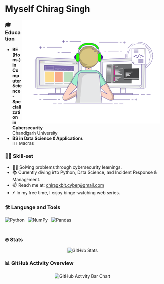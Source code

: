 <h1>Myself Chirag Singh </h1>

<img
  align="right"
  alt="GIF"
  src="https://raw.githubusercontent.com/devSouvik/devSouvik/master/gif3.gif"
  width="450"
/>

<h3>🎓 Education</h3>
<ul>
  <li>
    <strong>BE (Hons.) in Computer Science - Specialization in Cybersecurity</strong><br />
    Chandigarh University
  </li>
  <li>
    <strong>BS in Data Science & Applications</strong><br />
    IIT Madras
  </li>
</ul>

<h3>👨‍💻 Skill-set</h3>
<ul>
  <li>🧑‍💻 Solving problems through cybersecurity learnings.</li>
  <li>📚 Currently diving into Python, Data Science, and Incident Response & Management.</li>
  <li>📫 Reach me at: <a href="mailto:chiragxbit.cyber@gmail.com">chiragxbit.cyber@gmail.com</a></li>
  <li>⚡ In my free time, I enjoy binge-watching web series.</li>
</ul>

<h3>🛠 Language and Tools</h3>
<div align="left" style="display: flex; gap: 12px; align-items: center;">
  <img
    src="https://cdn.jsdelivr.net/gh/devicons/devicon/icons/python/python-original.svg"
    height="40"
    alt="Python"
  />
  <img
    src="https://cdn.jsdelivr.net/gh/devicons/devicon/icons/numpy/numpy-original.svg"
    height="40"
    alt="NumPy"
  />
  <img
    src="https://cdn.jsdelivr.net/gh/devicons/devicon/icons/pandas/pandas-original.svg"
    height="40"
    alt="Pandas"
  />
</div>

<h3>🔥 Stats</h3>
<div align="center">
  <img
    src="https://github-readme-stats.vercel.app/api?username=geekx-chirag&show_icons=true&theme=dark"
    alt="GitHub Stats"
  />
</div>

<h3>📊 GitHub Activity Overview</h3>
<div align="center">
  <img
    src="https://quickchart.io/chart?c=%7B%22type%22%3A%22bar%22%2C%22data%22%3A%7B%22labels%22%3A%5B%22Commits%22%2C%22Pull%20Requests%22%2C%22Issues%20Opened%22%2C%22Repos%20Contributed%22%5D%2C%22datasets%22%3A%5B%7B%22label%22%3A%22GitHub%20Activity%22%2C%22data%22%3A%5B120%2C30%2C18%2C10%5D%2C%22backgroundColor%22%3A%5B%22%2334a0a4%22%2C%22%2396d38c%22%2C%22%23f4a261%22%2C%22%2362645e%22%5D%7D%5D%7D%2C%22options%22%3A%7B%22plugins%22%3A%7B%22legend%22%3A%7B%22display%22%3Afalse%7D%2C%22title%22%3A%7B%22display%22%3Atrue%2C%22text%22%3A%22GitHub%20Activity%20Overview%22%2C%22font%22%3A%7B%22size%22%3A20%7D%7D%7D%2C%22scales%22%3A%7B%22y%22%3A%7B%22beginAtZero%22%3Atrue%2C%22ticks%22%3A%7B%22color%22%3A%22white%22%7D%7D%2C%22x%22%3A%7B%22ticks%22%3A%7B%22color%22%3A%22white%22%7D%7D%7D%2C%22layout%22%3A%7B%22padding%22%3A10%7D%7D%7D"
    alt="GitHub Activity Bar Chart"
    width="500"
/>
</div>

